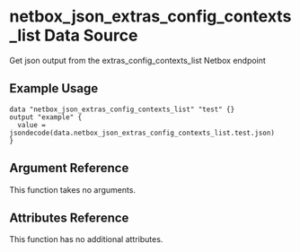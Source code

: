 # netbox\_json\_extras\_config\_contexts\_list Data Source

Get json output from the extras_config_contexts_list Netbox endpoint

## Example Usage

```hcl
data "netbox_json_extras_config_contexts_list" "test" {}
output "example" {
  value = jsondecode(data.netbox_json_extras_config_contexts_list.test.json)
}
```

## Argument Reference

This function takes no arguments.

## Attributes Reference

This function has no additional attributes.

